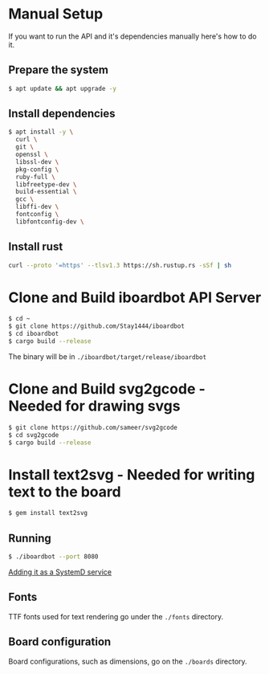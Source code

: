 # Manual Setup

If you want to run the API and it's dependencies manually here's how to do it.

## Prepare the system 
```sh
$ apt update && apt upgrade -y
```

## Install dependencies
```sh
$ apt install -y \
  curl \
  git \
  openssl \
  libssl-dev \
  pkg-config \
  ruby-full \
  libfreetype-dev \
  build-essential \
  gcc \
  libffi-dev \
  fontconfig \
  libfontconfig-dev \
```

## Install rust
```sh
curl --proto '=https' --tlsv1.3 https://sh.rustup.rs -sSf | sh
```

# Clone and Build iboardbot API Server
```sh
$ cd ~
$ git clone https://github.com/Stay1444/iboardbot
$ cd iboardbot
$ cargo build --release
```

The binary will be in `./iboardbot/target/release/iboardbot`

# Clone and Build svg2gcode - Needed for drawing svgs
```sh
$ git clone https://github.com/sameer/svg2gcode
$ cd svg2gcode
$ cargo build --release
```

# Install text2svg - Needed for writing text to the board
```sh
$ gem install text2svg
```

## Running

```sh
$ ./iboardbot --port 8080
```

[Adding it as a SystemD service](./Adding-SystemD-Service.md)

## Fonts

TTF fonts used for text rendering go under the `./fonts` directory.

## Board configuration

Board configurations, such as dimensions, go on the `./boards` directory.